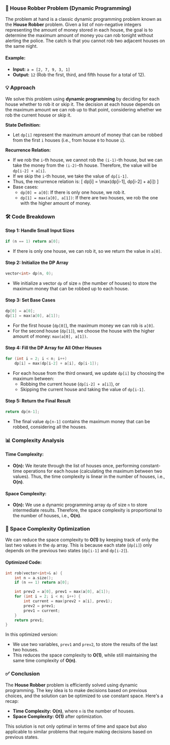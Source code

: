 ### 🌟 House Robber Problem (Dynamic Programming)

The problem at hand is a classic dynamic programming problem known as the **House Robber** problem. Given a list of non-negative integers representing the amount of money stored in each house, the goal is to determine the maximum amount of money you can rob tonight without alerting the police. The catch is that you cannot rob two adjacent houses on the same night.

#### Example:
- **Input:** `a = [2, 7, 9, 3, 1]`
- **Output:** `12` (Rob the first, third, and fifth house for a total of 12).

### 💡 Approach

We solve this problem using **dynamic programming** by deciding for each house whether to rob it or skip it. The decision at each house depends on the maximum amount we can rob up to that point, considering whether we rob the current house or skip it.

**State Definition:**
- Let `dp[i]` represent the maximum amount of money that can be robbed from the first `i` houses (i.e., from house `0` to house `i`).

**Recurrence Relation:**
- If we rob the `i`-th house, we cannot rob the `(i-1)`-th house, but we can take the money from the `(i-2)`-th house. Therefore, the value will be `dp[i-2] + a[i]`.
- If we skip the `i`-th house, we take the value of `dp[i-1]`.
- Thus, the recurrence relation is:
  \[
  dp[i] = \max(dp[i-1], dp[i-2] + a[i])
  \]
- Base cases:
  - `dp[0] = a[0]`: If there is only one house, we rob it.
  - `dp[1] = max(a[0], a[1])`: If there are two houses, we rob the one with the higher amount of money.

### 🛠 Code Breakdown

#### Step 1: Handle Small Input Sizes
```cpp
if (n == 1) return a[0];
```
- If there is only one house, we can rob it, so we return the value in `a[0]`.

#### Step 2: Initialize the DP Array
```cpp
vector<int> dp(n, 0);
```
- We initialize a vector `dp` of size `n` (the number of houses) to store the maximum money that can be robbed up to each house.

#### Step 3: Set Base Cases
```cpp
dp[0] = a[0];
dp[1] = max(a[0], a[1]);
```
- For the first house (`dp[0]`), the maximum money we can rob is `a[0]`.
- For the second house (`dp[1]`), we choose the house with the higher amount of money: `max(a[0], a[1])`.

#### Step 4: Fill the DP Array for All Other Houses
```cpp
for (int i = 2; i < n; i++)
    dp[i] = max(dp[i-2] + a[i], dp[i-1]);
```
- For each house from the third onward, we update `dp[i]` by choosing the maximum between:
  - Robbing the current house (`dp[i-2] + a[i]`), or
  - Skipping the current house and taking the value of `dp[i-1]`.

#### Step 5: Return the Final Result
```cpp
return dp[n-1];
```
- The final value `dp[n-1]` contains the maximum money that can be robbed, considering all the houses.

### 📊 Complexity Analysis

#### Time Complexity:
- **O(n):** We iterate through the list of houses once, performing constant-time operations for each house (calculating the maximum between two values). Thus, the time complexity is linear in the number of houses, i.e., **O(n)**.

#### Space Complexity:
- **O(n):** We use a dynamic programming array `dp` of size `n` to store intermediate results. Therefore, the space complexity is proportional to the number of houses, i.e., **O(n)**.

### 🚀 Space Complexity Optimization

We can reduce the space complexity to **O(1)** by keeping track of only the last two values in the `dp` array. This is because each state (`dp[i]`) only depends on the previous two states (`dp[i-1]` and `dp[i-2]`).

#### Optimized Code:

```cpp
int rob(vector<int>& a) {
    int n = a.size();
    if (n == 1) return a[0];

    int prev2 = a[0], prev1 = max(a[0], a[1]);
    for (int i = 2; i < n; i++) {
        int current = max(prev2 + a[i], prev1);
        prev2 = prev1;
        prev1 = current;
    }
    return prev1;
}
```
In this optimized version:
- We use two variables, `prev1` and `prev2`, to store the results of the last two houses.
- This reduces the space complexity to **O(1)**, while still maintaining the same time complexity of **O(n)**.

### ✅ Conclusion

The **House Robber** problem is efficiently solved using dynamic programming. The key idea is to make decisions based on previous choices, and the solution can be optimized to use constant space. Here's a recap:

- **Time Complexity:** **O(n)**, where `n` is the number of houses.
- **Space Complexity:** **O(1)** after optimization.

This solution is not only optimal in terms of time and space but also applicable to similar problems that require making decisions based on previous states.